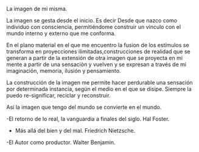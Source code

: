 La imagen de mi misma.

La imagen se gesta desde el inicio. Es decir Desde que nazco como individuo con consciencia, permitiéndome construir un vínculo con el mundo  interno y externo que me conforma.

En el plano material en el que me encuentro la fusion de los estímulos se transforma en proyecciones ilimitadas,construcciones de realidad que se generan a partir de la extensión de otra imagen que se proyecta en mi mente a partir de una sensaciòn y vuelven y se expresan a través de mi imaginación, memoria, ilusión y pensamiento. 

La construcción de la imagen me permite hacer perdurable una sensación por determinada instancia, según el medio en el que se disipe.
Siempre la puedo re-significar, reciclar y reconstruir. 

Así la imagen que tengo del mundo se convierte en el mundo.








-El retorno de lo real, la vanguardia a finales del siglo. Hal Foster.


- Más allá del bien y del mal. Friedrich Nietzsche.


-El Autor como productor. Walter Benjamin.

